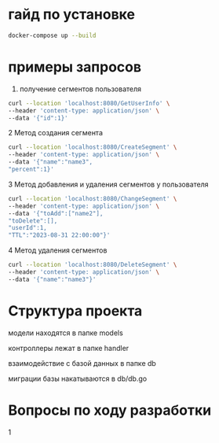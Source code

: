 # гайд по установке
```bash
docker-compose up --build
```
# примеры запросов
1. получение сегментов пользователя
```bash
curl --location 'localhost:8080/GetUserInfo' \
--header 'content-type: application/json' \
--data '{"id":1}'
```
2 Метод создания сегмента
```bash
curl --location 'localhost:8080/CreateSegment' \
--header 'content-type: application/json' \
--data '{"name":"name3",
"percent":1}'
```
3 Метод добавления и удаления сегментов у пользователя
```bash
curl --location 'localhost:8080/ChangeSegment' \
--header 'content-type: application/json' \
--data '{"toAdd":["name2"],
"toDelete":[],
"userId":1,
"TTL":"2023-08-31 22:00:00"}'
```
4 Метод удаления сегментов
```bash
curl --location 'localhost:8080/DeleteSegment' \
--header 'content-type: application/json' \
--data '{"name":"name3"}'
```
# Структура проекта
модели находятся в папке models

контроллеры лежат в папке handler

взаимодействие с базой данных в папке db

миграции базы накатываются в db/db.go
# Вопросы по ходу разработки
1
